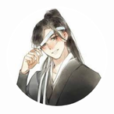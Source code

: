 <!DOCTYPE html>
<html>
<head>
    <style>
        .background {
            width: 100%;
            height: 100vh;
            background-image: url('images/background.jpg');
            background-size: cover;
            background-position: center;
            display: flex;
            justify-content: center;
            align-items: center;
        }
        .profile-pic {
            width: 200px; /* Adjust size as necessary */
            height: 200px; /* Adjust size as necessary */
            border-radius: 50%; /* Makes the image round */
            border: 4px solid white; /* Optional: adds a white border around the image */
        }
    </style>
</head>
<body>
    <div class="background">
        <img src="images/profile.jpg" alt="Profile Picture" class="profile-pic">
    </div>
    <div>
        <h1>Hello, I'm [Your Name]!</h1>
        <p>Welcome to my personal GitHub page.</p>
        <p>[Add your bio or a short introduction]</p>
    </div>
</body>
</html>
